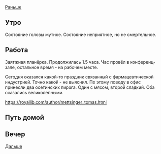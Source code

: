 [Раньше](2021.06.17.md)
## Утро
Состояние головы мутное. Состояние неприятное, но не смертельное.
## Работа
Заятжная планёрка. Продолжилась 1.5 часа. Час провёл в конференц-зале, остальное время - на рабочем месте.

Сегодня оказался какой-то праздник связанный с фармацевтической индустрией. Точно какой - не выяснил. По этому поводу в офис принесли два осетинских пирога. Один с мясом, второй сладкий. Оба оказались великолепными.

https://royallib.com/author/mettsinger_tomas.html
## Путь домой
## Вечер
[Дальше](2021.06.19.md)